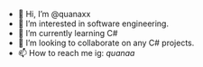 - 👋 Hi, I’m @quanaxx
- 👀 I’m interested in software engineering.
- 🌱 I’m currently learning C#
- 💞️ I’m looking to collaborate on any C# projects.
- 📫 How to reach me ig: _quanaa_

<!---
quanaxx/quanaxx is a ✨ special ✨ repository because its `README.md` (this file) appears on your GitHub profile.
You can click the Preview link to take a look at your changes.
--->
